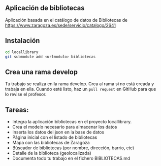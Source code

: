 ## Aplicación de bibliotecas

Aplicación basada en el catálogo de datos de Bibliotecas de https://www.zaragoza.es/sede/servicio/catalogo/2641

## Instalación

```bash
cd locallibrary
git submodule add <urlmodulo> bibliotecas
```
## Crea una rama develop
Tu trabajo se realiza en la rama develop. Crea al rama si no está creada y trabaja en ella. Cuando esté listo, haz un `pull request` en GitHub para que lo revise el profesor.

## Tareas: 
* Integra la aplicación bibliotecas en el proyecto locallibrary.
* Crea el modelo necesario para almacenar los datos
* Inserta los datos del json en la base de datos
* Página inicial con el listado de bibliotecas
* Mapa con las bibliotecas de Zaragoza
* Búscador de bibliotecas (por nombre, dirección, barrio, etc)
* Detalle de la biblioteca (geolocalizada)
* Documenta todo tu trabajo en el fichero BIBLIOTECAS.md 